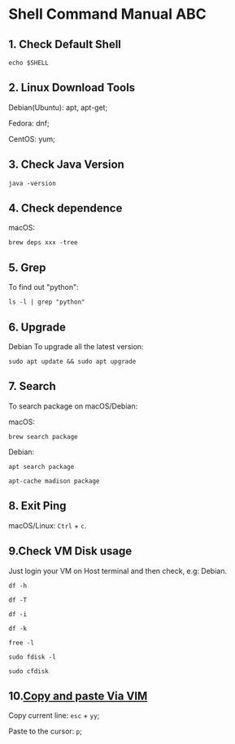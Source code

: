 # Shell Command Manual ABC

## 1. Check Default Shell

    echo $SHELL

## 2. Linux Download Tools

Debian(Ubuntu): apt, apt-get;

Fedora: dnf;

CentOS: yum;

## 3. Check Java Version

    java -version

## 4. Check dependence

macOS:

    brew deps xxx -tree

## 5. Grep

To find out "python":

    ls -l | grep "python"

## 6. Upgrade

Debian To upgrade all the latest version:

    sudo apt update && sudo apt upgrade

## 7. Search

To search package on macOS/Debian:

macOS:

    brew search package

Debian:

    apt search package

    apt-cache madison package

## 8. Exit Ping

macOS/Linux: `Ctrl` + `c`.

## 9.Check VM Disk usage

Just login your VM on Host terminal and then check, e.g: Debian.

    df -h

    df -T

    df -i

    df -k

    free -l
    
    sudo fdisk -l

    sudo cfdisk

## 10.[Copy and paste Via VIM](https://linuxize.com/post/how-to-copy-cut-paste-in-vim/)

Copy current line: `esc` + `yy`;

Paste to the cursor: `p`;
